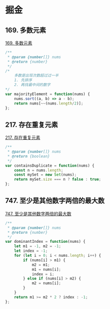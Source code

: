 # 掘金

## 169. 多数元素

[169. 多数元素](https://leetcode-cn.com/problems/majority-element/)

```js
/**
 * @param {number[]} nums
 * @return {number}
 */
/* 
    多数是出现次数超过过一半
    1. 先排序
    2. 再找最中间的数字
*/
var majorityElement = function(nums) {
    nums.sort((a, b) => a - b);
    return nums[~~(nums.length/2)];
};
```

## 217. 存在重复元素

[217. 存在重复元素](https://leetcode-cn.com/problems/contains-duplicate/)

```js
/**
 * @param {number[]} nums
 * @return {boolean}
 */
var containsDuplicate = function(nums) {
    const n = nums.length;
    const mySet = new Set(nums);
    return mySet.size === n ? false : true;
};
```

## 747. 至少是其他数字两倍的最大数

[747. 至少是其他数字两倍的最大数](https://leetcode-cn.com/problems/largest-number-at-least-twice-of-others/)

```js
/**
 * @param {number[]} nums
 * @return {number}
 */
var dominantIndex = function(nums) {
    let m1 = -1, m2 = -1;
    let index = -1;
    for (let i = 0; i < nums.length; i++) {
        if (nums[i] > m1) {
            m2 = m1;
            m1 = nums[i];
            index = i;
        } else if (nums[i] > m2) {
            m2 = nums[i];
        }
    }
    return m1 >= m2 * 2 ? index : -1;
};
```